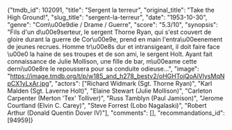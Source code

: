 {"tmdb_id": 102091, "title": "Sergent la terreur", "original_title": "Take the High Ground!", "slug_title": "sergent-la-terreur", "date": "1953-10-30", "genre": "Com\u00e9die / Drame / Guerre", "score": "5.3/10", "synopsis": "Fils d'un d\u00e9serteur, le sergent Thorne Ryan, qui s'est couvert de gloire durant la guerre de Cor\u00e9e, prend en main l'entra\u00eenement de jeunes recrues. Homme tr\u00e8s dur et intransigeant, il doit faire face \u00e0 la haine de ses troupes et de son ami, le sergent Holt. Ayant fait connaissance de Julie Mollison, une fille de bar, m\u00eame cette derni\u00e8re le repoussera pour sa conduite odieuse...", "image": "https://image.tmdb.org/t/p/w185_and_h278_bestv2/oHGHTojQoAiVlysMqNpCX1yLxAr.jpg", "actors": ["Richard Widmark (Sgt. Thorne Ryan)", "Karl Malden (Sgt. Laverne Holt)", "Elaine Stewart (Julie Mollison)", "Carleton Carpenter (Merton 'Tex' Tolliver)", "Russ Tamblyn (Paul Jamison)", "Jerome Courtland (Elvin C. Carey)", "Steve Forrest (Lobo Nagalaski)", "Robert Arthur (Donald Quentin Dover IV)"], "comments": [], "recommandations_id": [94959]}
